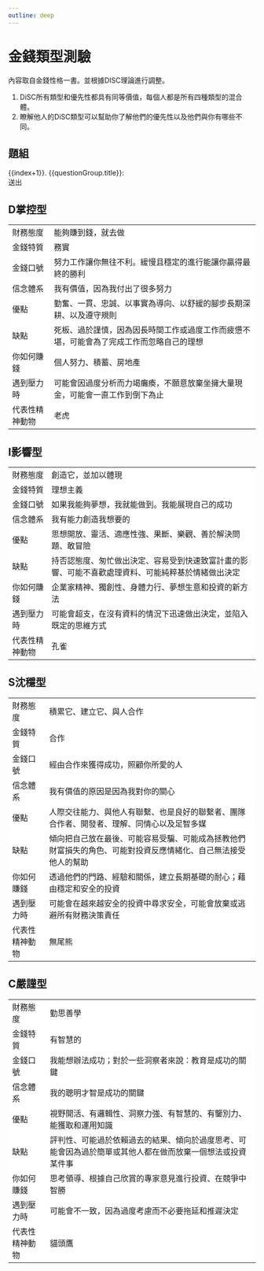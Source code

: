 ```yaml
---
outline: deep
---
```



# 金錢類型測驗

內容取自金錢性格一書。並根據DISC理論進行調整。
1. DiSC所有類型和優先性都具有同等價值，每個人都是所有四種類型的混合體。
2. 瞭解他人的DiSC類型可以幫助你了解他們的優先性以及他們與你有哪些不同。

## 題組
<el-card>
    <el-form>
        <el-row v-for="(questionGroup,index) in questionGroups">
            <el-col>
               {{index+1}}. {{questionGroup.title}}:
            </el-col>
            <el-col>
                <el-select v-model="answers[index]" placeholder="請選擇">
                    <el-option
                        v-for="item in questionGroup.options"
                        :key="item.value"
                        :label="item.label"
                        :value="item.value"
                    />
                </el-select>
            </el-col>
            <el-col>
                <br>
            </el-col>
        </el-row>
        <el-form-item>
            <div>
                <el-button type="primary" @click="onSubmit">送出</el-button>
            </div>
        </el-form-item>
    </el-form>
</el-card>

<h2 id="_D掌控型" tabindex="-1">D掌控型<a class="header-anchor" href="#D掌控型"
                aria-label="Permalink to &quot;D掌控型&quot;">&ZeroWidthSpace;</a></h2>
<el-card>
    <table class="table">
        <tbody>
            <tr>
                <td>
                    財務態度
                </td>
                 <td>
                    能夠賺到錢，就去做
                </td>
            </tr>
            <tr>
                <td>
                    金錢特質
                </td>
                <td>
                    務實
                </td>
            </tr>
            <tr>
                <td>
                    金錢口號
                </td>
                <td>
                    努力工作讓你無往不利。緩慢且穩定的進行能讓你贏得最終的勝利
                </td>
            </tr>
            <tr>
                <td>
                    信念體系
                </td>
                <td>
                    我有價值，因為我付出了很多努力
                </td>
            </tr>
            <tr>
                <td>
                    優點
                </td>
                <td>
                    勤奮、一貫、忠誠、以事實為導向、以舒緩的腳步長期深耕、以及遵守規則
                </td>
            </tr>
            <tr>
                <td>
                    缺點
                </td>
                <td>
                    死板、過於謹慎，因為因長時間工作或過度工作而疲憊不堪，可能會為了完成工作而忽略自己的理想
                </td>
            </tr>
            <tr>
                <td>
                    你如何賺錢
                </td>
                <td>
                    個人努力、積蓄、房地產
                </td>
            </tr>
            <tr>
                <td>
                    遇到壓力時
                </td>
                <td>
                    可能會因過度分析而力竭癱瘓，不願意放棄坐擁大量現金，可能會一直工作到倒下為止
                </td>
            </tr>
            <tr>
                <td>
                    代表性精神動物
                </td>
                <td>
                    老虎
                </td>
            </tr>
        </tbody>
    </table>
</el-card>

<h2 id="_I影響型" tabindex="-1">I影響型<a class="header-anchor" href="#I影響型"
                aria-label="Permalink to &quot;I影響型&quot;">&ZeroWidthSpace;</a></h2>
<el-card>
    <table class="table">
        <tbody>
            <tr>
                <td>
                    財務態度
                </td>
                 <td>
                    創造它，並加以體現
                </td>
            </tr>
            <tr>
                <td>
                    金錢特質
                </td>
                <td>
                    理想主義
                </td>
            </tr>
            <tr>
                <td>
                    金錢口號
                </td>
                <td>
                    如果我能夠夢想，我就能做到。我能展現自己的成功
                </td>
            </tr>
            <tr>
                <td>
                    信念體系
                </td>
                <td>
                    我有能力創造我想要的
                </td>
            </tr>
            <tr>
                <td>
                    優點
                </td>
                <td>
                    思想開放、靈活、適應性強、果斷、樂觀、善於解決問題、敢冒險
                </td>
            </tr>
            <tr>
                <td>
                    缺點
                </td>
                <td>
                    持否認態度、匆忙做出決定、容易受到快速致富計畫的影響、可能不喜歡處理資料、可能純粹基於情緒做出決定
                </td>
            </tr>
            <tr>
                <td>
                    你如何賺錢
                </td>
                <td>
                    企業家精神、獨創性、身體力行、夢想生意和投資的新方法
                </td>
            </tr>
            <tr>
                <td>
                    遇到壓力時
                </td>
                <td>
                    可能會超支，在沒有資料的情況下迅速做出決定，並陷入既定的思維方式
                </td>
            </tr>
            <tr>
                <td>
                    代表性精神動物
                </td>
                <td>
                    孔雀
                </td>
            </tr>
        </tbody>
    </table>
</el-card>

<h2 id="_S沈穩型" tabindex="-1">S沈穩型<a class="header-anchor" href="#S沈穩型"
                aria-label="Permalink to &quot;S沈穩型&quot;">&ZeroWidthSpace;</a></h2>
<el-card>
    <table class="table">
        <tbody>
            <tr>
                <td>
                    財務態度
                </td>
                 <td>
                    積累它、建立它、與人合作
                </td>
            </tr>
            <tr>
                <td>
                    金錢特質
                </td>
                <td>
                    合作
                </td>
            </tr>
            <tr>
                <td>
                    金錢口號
                </td>
                <td>
                    經由合作來獲得成功，照顧你所愛的人
                </td>
            </tr>
            <tr>
                <td>
                    信念體系
                </td>
                <td>
                    我有價值的原因是因為我對你的關心
                </td>
            </tr>
            <tr>
                <td>
                    優點
                </td>
                <td>
                    人際交往能力、與他人有聯繫、也是良好的聯繫者、團隊合作者、開發者、理解、同情心以及足智多媒
                </td>
            </tr>
            <tr>
                <td>
                    缺點
                </td>
                <td>
                    傾向把自己放在最後、可能容易受騙、可能成為拯教他們財富損失的角色、可能對投資反應情緒化、自己無法接受他人的幫助
                </td>
            </tr>
            <tr>
                <td>
                    你如何賺錢
                </td>
                <td>
                    透過他們的門路、經驗和關係，建立長期基礎的耐心；藉由穩定和安全的投資
                </td>
            </tr>
            <tr>
                <td>
                    遇到壓力時
                </td>
                <td>
                    可能會在越來越安全的投資中尋求安全，可能會放棄或逃避所有財務決策責任
                </td>
            </tr>
            <tr>
                <td>
                    代表性精神動物
                </td>
                <td>
                    無尾熊
                </td>
            </tr>
        </tbody>
    </table>
</el-card>

<h2 id="_C嚴謹型" tabindex="-1">C嚴謹型<a class="header-anchor" href="#C嚴謹型"
                aria-label="Permalink to &quot;C嚴謹型&quot;">&ZeroWidthSpace;</a></h2>
<el-card>
    <table class="table">
        <tbody>
            <tr>
                <td>
                    財務態度
                </td>
                 <td>
                    勤思善學
                </td>
            </tr>
            <tr>
                <td>
                    金錢特質
                </td>
                <td>
                    有智慧的
                </td>
            </tr>
            <tr>
                <td>
                    金錢口號
                </td>
                <td>
                    我能想辦法成功；對於一些洞察者來說：教育是成功的關鍵
                </td>
            </tr>
            <tr>
                <td>
                    信念體系
                </td>
                <td>
                    我的聰明才智是成功的關鍵
                </td>
            </tr>
            <tr>
                <td>
                    優點
                </td>
                <td>
                    視野開活、有邏輯性、洞察力強、有智慧的、有鑒別力、能獲取和運用知識
                </td>
            </tr>
            <tr>
                <td>
                    缺點
                </td>
                <td>
                    評判性、可能過於依賴過去的結果、傾向於過度思考、可能會因為過於簡單或其他人都在做而放棄一個想法或投資某件事
                </td>
            </tr>
            <tr>
                <td>
                    你如何賺錢
                </td>
                <td>
                    思考領導、根據自己欣賞的專家意見進行投資、在競爭中智勝
                </td>
            </tr>
            <tr>
                <td>
                    遇到壓力時
                </td>
                <td>
                    可能會不一致，因為過度考慮而不必要拖延和推遲決定
                </td>
            </tr>
            <tr>
                <td>
                    代表性精神動物
                </td>
                <td>
                    貓頭鷹
                </td>
            </tr>
        </tbody>
    </table>
</el-card>

<script setup lang="ts">
import { onMounted, ref } from "vue";
import econSelect from './components/econSelect.vue'
const questionGroups = ref([])
const answers = ref([])
interface IQuestionGroup {
    title: string,
    options: any[]
}
// hooks
onMounted(async () => {
    const response = await fetch("/personality.json");
    const jsonFile:IQuestionGroup[] = await response.json();
    jsonFile.forEach((questionGroup:IQuestionGroup) => {
        shuffle(questionGroup.options)
    })
    questionGroups.value = jsonFile
});
// methods
function onSubmit() {
 //
}
function shuffle(array) {
  for (let i = array.length - 1; i > 0; i--) {
    let j = Math.floor(Math.random() * (i + 1));
    [array[i], array[j]] = [array[j], array[i]];
  }
}
</script>
<style lang="scss" scoped>
.table {
    * {
        border-color: var(--el-border-color-light);
        color: var(--el-text-color-regular) !important;
        background: white !important;
    }
}
</style>